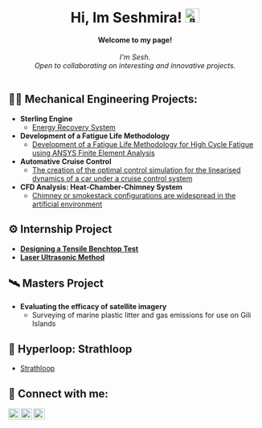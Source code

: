 <h1 align="center">Hi, Im Seshmira! <img src="https://github.com/wervlad/wervlad/assets/24524555/766d336d-b87d-44ba-807c-c51de2bc6b4d" width="28px" alt="👋"></h1>

<p align="center">
    <b>Welcome to my page!</b><br><br>
    <i>
        I'm Sesh.<br>
        Open to collaborating on interesting and innovative projects.<br>
    </i><br>

<h2> 👩‍💻 Mechanical Engineering Projects:</h2>

- <b>Sterling Engine</b>
  - [Energy Recovery System](https://github.com/sim206/G13SterlingEngine/tree/main)
- <b>Development of a Fatigue Life Methodology</b>
  - [Development of a Fatigue Life Methodology for High Cycle Fatigue using ANSYS Finite Element Analysis](https://github.com/sim206/HCF_Dissertation/tree/main)
- <b>Automative Cruise Control</b>
  - [The creation of the optimal control simulation for the linearised dynamics of a car under a cruise control system](https://github.com/sim206/Automative_Cruise_Control)
- <b>CFD Analysis: Heat-Chamber-Chimney System</b>
  - [Chimney or smokestack configurations are widespread in the artificial environment](https://github.com/sim206/CFD/tree/main)


<h2>⚙️ Internship Project </h2>

- <b>[Designing a Tensile Benchtop Test](https://github.com/sim206/Internship/tree/main)</b>
- <b>[Laser Ultrasonic Method</b>](https://github.com/sim206/Internship2/tree/main)

<h2> 🛰 Masters Project </h2>

- <b>Evaluating the efficacy of satellite imagery </b>
   - Surveying of marine plastic litter and gas emissions for use on Gili Islands

<h2> 🚄 Hyperloop: Strathloop </h2>

- [Strathloop](https://strathloop.com/)


<h2> 🤳 Connect with me:</h2>

[<img align="left" alt="JoshMadakor | Twitter" width="22px" src="https://cdn.jsdelivr.net/npm/simple-icons@v3/icons/twitter.svg" />][twitter]
[<img align="left" alt="JoshMadakor | LinkedIn" width="22px" src="https://cdn.jsdelivr.net/npm/simple-icons@v3/icons/linkedin.svg" />][linkedin]
[<img align="left" alt="JoshMadakor | Instagram" width="22px" src="https://cdn.jsdelivr.net/npm/simple-icons@v3/icons/instagram.svg" />][instagram]

[twitter]: [https://twitter.com/seshmira](https://twitter.com/seshmira)
[instagram]: https://www.instagram.com/sesh_mira/
[linkedin]: [https://linkedin.com/in/seshmira](https://www.linkedin.com/in/seshmira-mahilall/)

<!--


  

Here are some ideas to get you started:

- 🔭 I’m currently working on ...
- 🌱 I’m currently learning ...
- 👯 I’m looking to collaborate on ...
- 🤔 I’m looking for help with ...
- 💬 Ask me about ...
- 📫 How to reach me: ...
- 😄 Pronouns: ...
- ⚡ Fun fact: ...
-->

